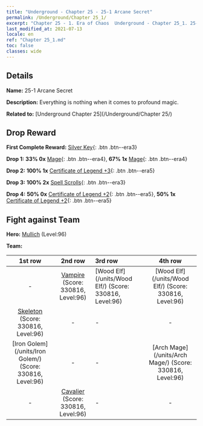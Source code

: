 ```yaml
---
title: "Underground - Chapter 25 - 25-1 Arcane Secret"
permalink: /Underground/Chapter 25_1/
excerpt: "Chapter 25 - 1. Era of Chaos  Underground - Chapter 25_1. 25-1 Arcane Secret"
last_modified_at: 2021-07-13
locale: en
ref: "Chapter 25_1.md"
toc: false
classes: wide
---
```


## Details

 **Name:** 25-1 Arcane Secret

 **Description:** Everything is nothing when it comes to profound magic.

 **Related to:** [Underground Chapter 25](/Underground/Chapter 25/)

## Drop Reward

 **First Complete Reward:** [Silver Key](/Items/con_693/){: .btn .btn--era3}

 **Drop 1:** **33% 0x** [Mage](/Items/unt_238/){: .btn .btn--era4}, **67% 1x** [Mage](/Items/unt_238/){: .btn .btn--era4}

 **Drop 2:** **100% 1x** [Certificate of Legend +3](/Items/mat_88/){: .btn .btn--era5}

 **Drop 3:** **100% 2x** [Spell Scrolls](/Items/con_694/){: .btn .btn--era3}

 **Drop 4:** **50% 0x** [Certificate of Legend +2](/Items/mat_81/){: .btn .btn--era5}, **50% 1x** [Certificate of Legend +2](/Items/mat_81/){: .btn .btn--era5}


## Fight against Team
 **Hero:** [Mullich](/heroes/Mullich/) (Level:96)

 **Team:**


  | 1st row | 2nd row | 3rd row | 4th row |
  |:----:|:----:|:----|:----:|
  | - | [Vampire](/units/Vampire/) (Score: 330816, Level:96)  | [Wood Elf](/units/Wood Elf/) (Score: 330816, Level:96)  | [Wood Elf](/units/Wood Elf/) (Score: 330816, Level:96)  |
  | [Skeleton](/units/Skeleton/) (Score: 330816, Level:96)  | - | - | - |
  | [Iron Golem](/units/Iron Golem/) (Score: 330816, Level:96)  | - | - | [Arch Mage](/units/Arch Mage/) (Score: 330816, Level:96)  |
  | - | [Cavalier](/units/Cavalier/) (Score: 330816, Level:96)  | - | - |



